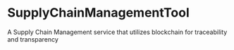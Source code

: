 # SupplyChainManagementTool
A Supply Chain Management service that utilizes blockchain for traceability and transparency
